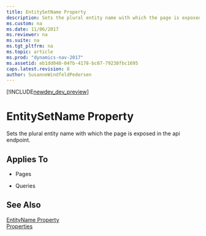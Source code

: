 ```yaml
---
title: EntitySetName Property
description: Sets the plural entity name with which the page is exposed in the api endpoint.
ms.custom: na
ms.date: 11/06/2017
ms.reviewer: na
ms.suite: na
ms.tgt_pltfrm: na
ms.topic: article
ms.prod: "dynamics-nav-2017"
ms.assetid: eb1dd040-04fb-4178-bc07-79238fbc1695
caps.latest.revision: 8
author: SusanneWindfeldPedersen
---
```


[!INCLUDE[newdev_dev_preview](../includes/newdev_dev_preview.md)]

# EntitySetName Property
Sets the plural entity name with which the page is exposed in the api endpoint.  
    
## Applies To  
  
-   Pages  
  
-   Queries  
  
## See Also  
 [EntityName Property](devenv-entityname-property.md)  
 [Properties](devenv-properties.md)  